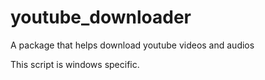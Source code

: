 # youtube_downloader
A package that helps download youtube videos and audios

This script is windows specific. 